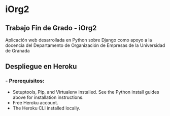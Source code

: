 # iOrg2
## Trabajo Fin de Grado - iOrg2
Aplicación web desarrollada en Python sobre Django como apoyo a la docencia del Departamento de Organización de Empresas de la Universidad de Granada


## Despliegue en Heroku
### - Prerequisitos:
* Setuptools, Pip, and Virtualenv installed. See the Python install guides above for installation instructions.
* Free Heroku account.
* The Heroku CLI installed locally.

